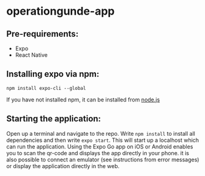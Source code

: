 # operationgunde-app

## Pre-requirements:

* Expo
* React Native

## Installing expo via npm:

`npm install expo-cli --global`

If you have not installed npm, it can be installed from [node.js](https://nodejs.org/en/)

## Starting the application:

Open up a terminal and navigate to the repo. Write `npm install` to install all dependencies and then write `expo start`. This will start up a localhost which can run the application. 
Using the Expo Go app on iOS or Android enables you to scan the qr-code and displays the app directly in your phone. it is also possible to connect an emulator (see instructions from error messages) or display the application directly in the web. 


